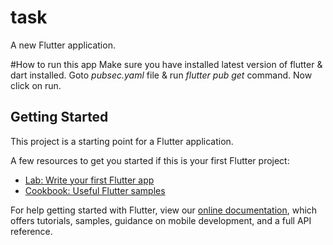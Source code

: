 # task

A new Flutter application.

#How to run this app
Make sure you have installed latest version of flutter & dart installed.
Goto *pubsec.yaml* file & run *flutter pub get* command.
Now click on run.

## Getting Started

This project is a starting point for a Flutter application.

A few resources to get you started if this is your first Flutter project:

- [Lab: Write your first Flutter app](https://flutter.dev/docs/get-started/codelab)
- [Cookbook: Useful Flutter samples](https://flutter.dev/docs/cookbook)

For help getting started with Flutter, view our
[online documentation](https://flutter.dev/docs), which offers tutorials,
samples, guidance on mobile development, and a full API reference.
